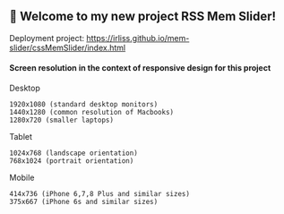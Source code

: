 ## 🚀 Welcome to my new project RSS Mem Slider!
Deployment project:  https://irliss.github.io/mem-slider/cssMemSlider/index.html

#### Screen resolution in the context of responsive design for this project

Desktop

    1920x1080 (standard desktop monitors)
    1440x1280 (common resolution of Macbooks)
    1280x720 (smaller laptops)

Tablet

    1024x768 (landscape orientation)
    768x1024 (portrait orientation)

Mobile

    414x736 (iPhone 6,7,8 Plus and similar sizes)
    375x667 (iPhone 6s and similar sizes)